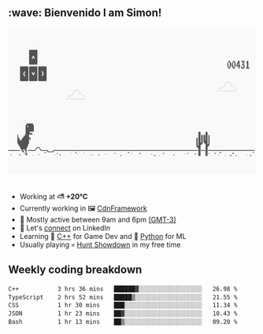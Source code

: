 <h2>:wave: <b>Bienvenido I am Simon!&nbsp;</b></h2>

<section>
  <img src="./static/banner.gif" height=300 width=1000>
</section>

<br>

<ul>
  <li>
		<!--START_SECTION:weather-->
		Working at <b>⛅️  +20°C</b>
		<!--END_SECTION:weather-->
  </li>
  <li>
    Currently working in 🖼️&nbsp;<a href=https://github.com/snapverse/cdn-framework target=_blank>CdnFramework</a>
  </li>
  <li>
    🚩 Mostly active between 9am and 6pm <a href=https://onlinealarmkur.com/world/es target=_blank>(GMT-3)</a>
  </li>
  <li>
    🔗 Let's <a href=https://www.linkedin.com/in/itsimmons target=_blank>connect</a> on LinkedIn
  </li>
  <li>
    Learning 👴&nbsp;<a href=https://images3.memedroid.com/images/UPLOADED755/65f2bce6734f6.webp target=_blank>C++</a> for Game Dev and 🐍&nbsp;<a href=https://qph.cf2.quoracdn.net/main-qimg-4472b6229cb75bf66ab531f3ebd4f975-lq target=_blank>Python</a> for ML
  </li>
  <li>
    Usually playing 💀&nbsp;<a href=https://www.huntshowdown.com target=_blank>Hunt Showdown</a> in my free time
  </li>
</ul>

<h2><b>Weekly coding breakdown </b></h2>

<!--START_SECTION:waka-->

```txt
C++           3 hrs 36 mins   ██████▓░░░░░░░░░░░░░░░░░░   26.98 %
TypeScript    2 hrs 52 mins   █████▒░░░░░░░░░░░░░░░░░░░   21.55 %
CSS           1 hr 30 mins    ███░░░░░░░░░░░░░░░░░░░░░░   11.34 %
JSON          1 hr 23 mins    ██▓░░░░░░░░░░░░░░░░░░░░░░   10.43 %
Bash          1 hr 13 mins    ██▒░░░░░░░░░░░░░░░░░░░░░░   09.20 %
```

<!--END_SECTION:waka-->
